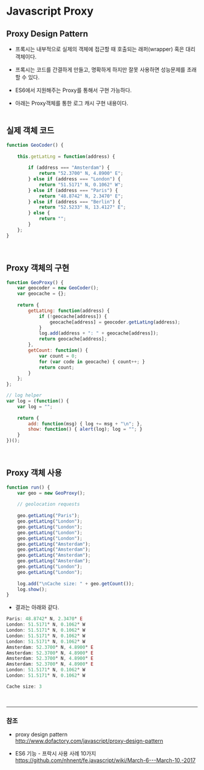 # Javascript Proxy

## Proxy Design Pattern

* 프록시는 내부적으로 실제의 객체에 접근할 때 호출되는 래퍼(wrapper) 혹은 대리 객체이다.

* 프록시는 코드를 간결하게 만들고, 명확하게 하지만 잘못 사용하면 성능문제를 초래할 수 있다.

* ES6에서 지원해주는 Proxy를 통해서 구현 가능하다.

* 아래는 Proxy객체를 통한 로그 캐시 구현 내용이다.
<br><br>
 
## 실제 객체 코드

```js
function GeoCoder() {
 
    this.getLatLng = function(address) {
        
        if (address === "Amsterdam") {
            return "52.3700° N, 4.8900° E";
        } else if (address === "London") {
            return "51.5171° N, 0.1062° W";
        } else if (address === "Paris") {
            return "48.8742° N, 2.3470° E";
        } else if (address === "Berlin") {
            return "52.5233° N, 13.4127° E";
        } else {
            return "";
        }
    };
}
```
<br>

## Proxy 객체의 구현

```js
function GeoProxy() {
    var geocoder = new GeoCoder();
    var geocache = {};
 
    return {
        getLatLng: function(address) {
            if (!geocache[address]) {
                geocache[address] = geocoder.getLatLng(address);
            }
            log.add(address + ": " + geocache[address]);
            return geocache[address];
        },
        getCount: function() {
            var count = 0;
            for (var code in geocache) { count++; }
            return count;
        }
    };
};

// log helper
var log = (function() {
    var log = "";
 
    return {
        add: function(msg) { log += msg + "\n"; },
        show: function() { alert(log); log = ""; }
    }
})();
```
<br>

## Proxy 객체 사용

```js
function run() {
    var geo = new GeoProxy();
 
    // geolocation requests
 
    geo.getLatLng("Paris");
    geo.getLatLng("London");
    geo.getLatLng("London");
    geo.getLatLng("London");
    geo.getLatLng("London");
    geo.getLatLng("Amsterdam");
    geo.getLatLng("Amsterdam");
    geo.getLatLng("Amsterdam");
    geo.getLatLng("Amsterdam");
    geo.getLatLng("London");
    geo.getLatLng("London");
 
    log.add("\nCache size: " + geo.getCount());
    log.show();
}
```
 
* 결과는 아래와 같다.
  
```js
Paris: 48.8742° N, 2.3470° E
London: 51.5171° N, 0.1062° W
London: 51.5171° N, 0.1062° W
London: 51.5171° N, 0.1062° W
London: 51.5171° N, 0.1062° W
Amsterdam: 52.3700° N, 4.8900° E
Amsterdam: 52.3700° N, 4.8900° E
Amsterdam: 52.3700° N, 4.8900° E
Amsterdam: 52.3700° N, 4.8900° E
London: 51.5171° N, 0.1062° W
London: 51.5171° N, 0.1062° W

Cache size: 3
```
<br>

***
 
### 참조
 
* proxy design pattern<br>
  <http://www.dofactory.com/javascript/proxy-design-pattern>

* ES6 기능 - 프락시 사용 사례 10가지<br>
  <https://github.com/nhnent/fe.javascript/wiki/March-6---March-10,-2017>